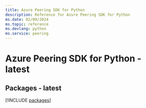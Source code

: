 ```yaml
---
title: Azure Peering SDK for Python
description: Reference for Azure Peering SDK for Python
ms.date: 02/09/2024
ms.topic: reference
ms.devlang: python
ms.service: peering
---
```

# Azure Peering SDK for Python - latest
## Packages - latest
[!INCLUDE [packages](peering-index.md)]
